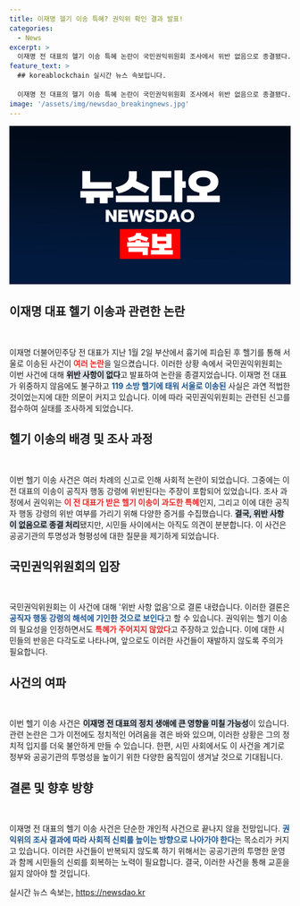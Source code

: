 ```yaml
---
title: 이재명 헬기 이송 특혜? 권익위 확인 결과 발표!
categories:
  - News
excerpt: >
  이재명 전 대표의 헬기 이송 특혜 논란이 국민권익위원회 조사에서 위반 없음으로 종결됐다. 하지만, 흉기 피습에도 불구하고 과도한 대우라는 비판은 여전하다. 이 사건의 진실을 들여다보세요!
feature_text: >
  ## koreablockchain 실시간 뉴스 속보입니다.

  이재명 전 대표의 헬기 이송 특혜 논란이 국민권익위원회 조사에서 위반 없음으로 종결됐다. 하지만, 흉기 피습에도 불구하고 과도한 대우라는 비판은 여전하다. 이 사건의 진실을 들여다보세요!
image: '/assets/img/newsdao_breakingnews.jpg'
---
```


<p><img src="/assets/img/newsdao_breakingnews.jpg" alt="koreablockchain 속보" /></p>

<h2 data-ke-size="size26">이재명 대표 헬기 이송과 관련한 논란</h2>

<p data-ke-size="size16">&nbsp;</p>

<p>이재명 더불어민주당 전 대표가 지난 1월 2일 부산에서 흉기에 피습된 후 헬기를 통해 서울로 이송된 사건이 <b><span style="color: #ee2323;">여러 논란</span></b>을 일으켰습니다. 이러한 상황 속에서 국민권익위원회는 이번 사건에 대해 <b><span style="background-color: #21538527;">위반 사항이 없다</span></b>고 발표하여 논란을 종결지었습니다. 이재명 전 대표가 위중하지 않음에도 불구하고 <b><span style="color: #1a5490;">119 소방 헬기에 태워 서울로 이송된</span></b> 사실은 과연 적법한 것이었는지에 대한 의문이 커지고 있습니다. 이에 따라 국민권익위원회는 관련된 신고를 접수하여 실태를 조사하게 되었습니다.</p>

<h2 data-ke-size="size26">헬기 이송의 배경 및 조사 과정</h2>

<p data-ke-size="size16">&nbsp;</p>

<p>이번 헬기 이송 사건은 여러 차례의 신고로 인해 사회적 논란이 되었습니다. 그중에는 이 전 대표의 이송이 공직자 행동 강령에 위반된다는 주장이 포함되어 있었습니다. 조사 과정에서 권익위는 <b><span style="color: #ee2323;">이 전 대표가 받은 헬기 이송이 과도한 특혜</span></b>인지, 그리고 이에 대한 공직자 행동 강령의 위반 여부를 가리기 위해 다양한 증거를 수집했습니다. <b><span style="background-color: #21538527;">결국, 위반 사항이 없음으로 종결 처리</span></b>됐지만, 시민들 사이에서는 아직도 의견이 분분합니다. 이 사건은 공공기관의 투명성과 형평성에 대한 질문을 제기하게 되었습니다.</p>

<h2 data-ke-size="size26">국민권익위원회의 입장</h2>

<p data-ke-size="size16">&nbsp;</p>

<p>국민권익위원회는 이 사건에 대해 '위반 사항 없음'으로 결론 내렸습니다. 이러한 결론은 <b><span style="color: #1a5490;">공직자 행동 강령의 해석에 기인한 것으로 보인다</span></b>고 할 수 있습니다. 권익위는 헬기 이송의 필요성을 인정하면서도 <b><span style="color: #ee2323;">특혜가 주어지지 않았다</span></b>고 주장하고 있습니다. 이에 대한 시민들의 반응은 다각도로 나타나며, 앞으로도 이러한 사건들이 재발하지 않도록 주의가 필요합니다.</p>

<h2 data-ke-size="size26">사건의 여파</h2>

<p data-ke-size="size16">&nbsp;</p>

<p>이번 헬기 이송 사건은 <b><span style="background-color: #21538527;">이재명 전 대표의 정치 생애에 큰 영향을 미칠 가능성</span></b>이 있습니다. 관련 논란은 그가 이전에도 정치적인 어려움을 겪은 바와 있으며, 이러한 상황은 그의 정치적 입지를 더욱 불안하게 만들 수 있습니다. 한편, 시민 사회에서도 이 사건을 계기로 정부와 공공기관의 투명성을 높이기 위한 다양한 움직임이 생겨날 것으로 기대됩니다.</p>

<h2 data-ke-size="size26">결론 및 향후 방향</h2>

<p data-ke-size="size16">&nbsp;</p>

<p>이재명 전 대표의 헬기 이송 사건은 단순한 개인적 사건으로 끝나지 않을 전망입니다. <b><span style="color: #1a5490;">권익위의 조사 결과에 따라 사회적 신뢰를 높이는 방향으로 나아가야 한다</span></b>는 목소리가 커지고 있습니다. 이러한 사건들이 반복되지 않도록 하기 위해서는 공공기관의 투명한 운영과 함께 시민들의 신뢰를 회복하는 노력이 필요합니다. 결국, 이러한 사건을 통해 교훈을 잃지 않아야 할 것입니다.</p>
실시간 뉴스 속보는, <a href="https://newsdao.kr" rel="dofollow">https://newsdao.kr</a>


